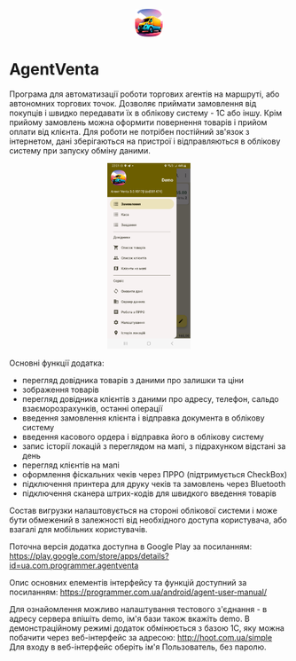 
<p align="center">
  <img src="store/icon/web/icon-192.png" alt="icon" width="50">
</p>

# AgentVenta
Програма для автоматизації роботи торгових агентів на маршруті, або автономних торгових точок. Дозволяє приймати замовлення від покупців і швидко передавати їх в облікову систему - 1С або іншу. Крім прийому замовлень можна оформити повернення товарів і прийом оплати від клієнта. 
Для роботи не потрібен постійний зв'язок з інтернетом, дані зберігаються на пристрої і відправляються в облікову систему при запуску обміну даними. 

<p align="center">
  <img src="store/Screenshot_20230915_220154.png" alt="main screen view" width="150">
</p>

Основні функції додатка:
- перегляд довідника товарів з даними про залишки та ціни
- зображення товарів
- перегляд довідника клієнтів з даними про адресу, телефон, сальдо взаєморозрахунків, останні операції
- введення замовлення клієнта і відправка документа в облікову систему
- введення касового ордера і відправка його в облікову систему
- запис історії локацій з переглядом на мапі, з підрахунком відстані за день
- перегляд клієнтів на мапі
- оформлення фіскальних чеків через ПРРО (підтримується CheckBox)
- підключення принтера для друку чеків та замовлень через Bluetooth
- підключення сканера штрих-кодів для швидкого введення товарів

Состав вигрузки налаштовується на стороні облікової системи і може бути обмежений в залежності від необхідного доступа користувача, або взагалі для мобільних користувачів.

Поточна версія додатка доступна в Google Play за посиланням: https://play.google.com/store/apps/details?id=ua.com.programmer.agentventa

Опис основних елементів інтерфейсу та функцій доступний за посиланням: https://programmer.com.ua/android/agent-user-manual/

Для ознайомлення можливо налаштування тестового з'єднання - в адресу сервера впішіть demo, ім'я бази також вкажіть demo.
В демонстраційному режимі додаток обмінюється з базою 1С, яку можна побачити через веб-інтерфейс за адресою: http://hoot.com.ua/simple 
Для входу в веб-інтерфейс оберіть ім'я Пользователь, без паролю.
